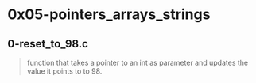 # 0x05-pointers_arrays_strings

## 0-reset_to_98.c
> function that takes a pointer to an int as parameter and updates the value it points to to 98.
